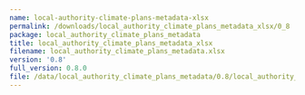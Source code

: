 ```yaml
---
name: local-authority-climate-plans-metadata-xlsx
permalink: /downloads/local_authority_climate_plans_metadata_xlsx/0_8
package: local_authority_climate_plans_metadata
title: local_authority_climate_plans_metadata_xlsx
filename: local_authority_climate_plans_metadata.xlsx
version: '0.8'
full_version: 0.8.0
file: /data/local_authority_climate_plans_metadata/0.8/local_authority_climate_plans_metadata.xlsx
---
```

